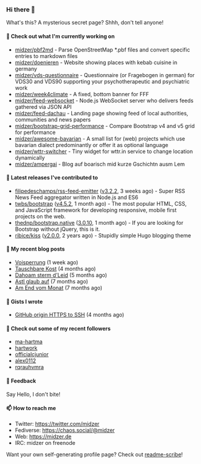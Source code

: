 ### Hi there 👋

What's this? A mysterious secret page? Shhh, don't tell anyone!

#### 🌱 Check out what I'm currently working on

- [midzer/pbf2md](https://github.com/midzer/pbf2md) - Parse OpenStreetMap *.pbf files and convert specific entries to markdown files
- [midzer/doenieren](https://github.com/midzer/doenieren) - Website showing places with kebab cuisine in germany
- [midzer/vds-questionnaire](https://github.com/midzer/vds-questionnaire) - Questionnaire (or Fragebogen in german) for VDS30 and VDS90 supporting your psychotherapeutic and psychiatric work
- [midzer/week4climate](https://github.com/midzer/week4climate) - A fixed, bottom banner for FFF
- [midzer/feed-websocket](https://github.com/midzer/feed-websocket) - Node.js WebSocket server who delivers feeds gathered via JSON API
- [midzer/feed-dachau](https://github.com/midzer/feed-dachau) - Landing page showing feed of local authorities, communities and news papers
- [midzer/bootstrap-grid-performance](https://github.com/midzer/bootstrap-grid-performance) - Compare Bootstrap v4 and v5 grid for performance
- [midzer/awesome-bavarian](https://github.com/midzer/awesome-bavarian) - A small list for (web) projects which use bavarian dialect predominantly or offer it as optional language
- [midzer/wttr-switcher](https://github.com/midzer/wttr-switcher) - Tiny widget for wttr.in service to change location dynamically
- [midzer/ampergai](https://github.com/midzer/ampergai) - Blog auf boarisch mid kurze Gschichtn ausm Lem

#### 🔭 Latest releases I've contributed to

- [filipedeschamps/rss-feed-emitter](https://github.com/filipedeschamps/rss-feed-emitter) ([v3.2.2](https://github.com/filipedeschamps/rss-feed-emitter/releases/tag/v3.2.2), 3 weeks ago) - Super RSS News Feed aggregator written in Node.js and ES6
- [twbs/bootstrap](https://github.com/twbs/bootstrap) ([v4.5.2](https://github.com/twbs/bootstrap/releases/tag/v4.5.2), 1 month ago) - The most popular HTML, CSS, and JavaScript framework for developing responsive, mobile first projects on the web.
- [thednp/bootstrap.native](https://github.com/thednp/bootstrap.native) ([3.0.10](https://github.com/thednp/bootstrap.native/releases/tag/3.0.10), 1 month ago) - If you are looking for Bootstrap without jQuery, this is it.
- [ribice/kiss](https://github.com/ribice/kiss) ([v2.0.0](https://github.com/ribice/kiss/releases/tag/v2.0.0), 2 years ago) - Stupidly simple Hugo blogging theme

#### 📜 My recent blog posts

- [Voisperrung](https://ampergai.de/2020/08/001/) (1 week ago)
- [Tauschbare Kost](https://ampergai.de/2020/04/001/) (4 months ago)
- [Dahoam sterm d&#39;Leid](https://ampergai.de/2020/03/001/) (5 months ago)
- [Astl glaub auf](https://ampergai.de/2020/02/001/) (7 months ago)
- [Am End vom Monat](https://ampergai.de/2020/01/002/) (7 months ago)

#### 📓 Gists I wrote

- [GitHub origin HTTPS to SSH](https://gist.github.com/3ceba8ad7d956e02d9e920b121d8d059) (4 months ago)

#### 👯 Check out some of my recent followers

- [ma-hartma](https://github.com/ma-hartma)
- [hartwork](https://github.com/hartwork)
- [officialcjunior](https://github.com/officialcjunior)
- [alex0112](https://github.com/alex0112)
- [rqrauhvmra](https://github.com/rqrauhvmra)

#### 💬 Feedback

Say Hello, I don't bite!

#### 📫 How to reach me

- Twitter: https://twitter.com/midzer
- Fediverse: https://chaos.social/@midzer
- Web: https://midzer.de
- IRC: midzer on freenode

Want your own self-generating profile page? Check out [readme-scribe](https://github.com/muesli/readme-scribe)!
